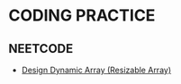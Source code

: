 # CODING PRACTICE

## NEETCODE

- [Design Dynamic Array (Resizable Array)](<./problems/design_dynamic_array_(resizable_array).md>)
